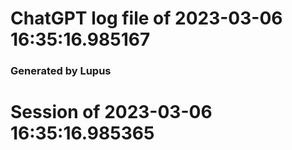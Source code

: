 # ChatGPT log file of 2023-03-06 16:35:16.985167
### Generated by Lupus
# Session of 2023-03-06 16:35:16.985365
  